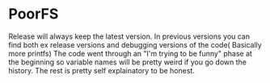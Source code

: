 # PoorFS
Release will always keep the latest version.
In previous versions you can find both ex release versions and debugging versions of the code( Basically more printfs)
The code went through an "I'm trying to be funny" phase at the beginning so variable names will be pretty weird if you go down the history. 
The rest is pretty self explainatory to be honest.
